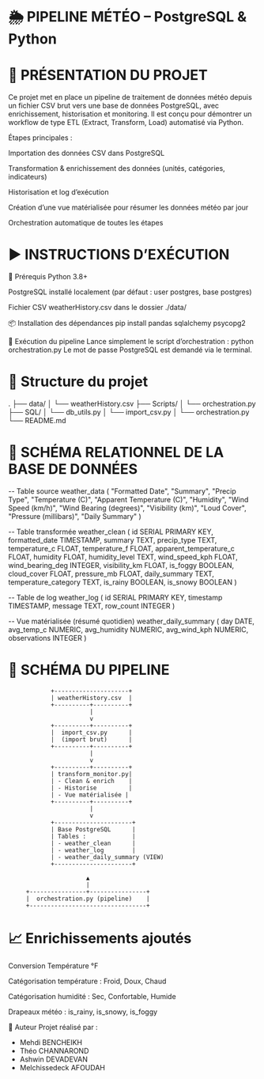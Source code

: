 # 🌦️ PIPELINE MÉTÉO – PostgreSQL & Python
# 📌 PRÉSENTATION DU PROJET
Ce projet met en place un pipeline de traitement de données météo depuis un fichier CSV brut vers une base de données PostgreSQL, avec enrichissement, historisation et monitoring. Il est conçu pour démontrer un workflow de type ETL (Extract, Transform, Load) automatisé via Python.

Étapes principales :

Importation des données CSV dans PostgreSQL

Transformation & enrichissement des données (unités, catégories, indicateurs)

Historisation et log d’exécution

Création d’une vue matérialisée pour résumer les données météo par jour

Orchestration automatique de toutes les étapes

# ▶️ INSTRUCTIONS D’EXÉCUTION
🔧 Prérequis
Python 3.8+

PostgreSQL installé localement (par défaut : user postgres, base postgres)

Fichier CSV weatherHistory.csv dans le dossier ./data/

📦 Installation des dépendances
pip install pandas sqlalchemy psycopg2

🚀 Exécution du pipeline
Lance simplement le script d’orchestration :
python orchestration.py
Le mot de passe PostgreSQL est demandé via le terminal.

# 📂 Structure du projet

.
├── data/
│   └── weatherHistory.csv
├── Scripts/
│   └── orchestration.py
├── SQL/
│   └── db_utils.py
│   └── import_csv.py
│   └── orchestration.py
└── README.md

# 🧩 SCHÉMA RELATIONNEL DE LA BASE DE DONNÉES

-- Table source
weather_data (
    "Formatted Date", "Summary", "Precip Type",
    "Temperature (C)", "Apparent Temperature (C)",
    "Humidity", "Wind Speed (km/h)", "Wind Bearing (degrees)",
    "Visibility (km)", "Loud Cover", "Pressure (millibars)",
    "Daily Summary"
)

-- Table transformée
weather_clean (
    id SERIAL PRIMARY KEY,
    formatted_date TIMESTAMP,
    summary TEXT,
    precip_type TEXT,
    temperature_c FLOAT,
    temperature_f FLOAT,
    apparent_temperature_c FLOAT,
    humidity FLOAT,
    humidity_level TEXT,
    wind_speed_kph FLOAT,
    wind_bearing_deg INTEGER,
    visibility_km FLOAT,
    is_foggy BOOLEAN,
    cloud_cover FLOAT,
    pressure_mb FLOAT,
    daily_summary TEXT,
    temperature_category TEXT,
    is_rainy BOOLEAN,
    is_snowy BOOLEAN
)

-- Table de log
weather_log (
    id SERIAL PRIMARY KEY,
    timestamp TIMESTAMP,
    message TEXT,
    row_count INTEGER
)

-- Vue matérialisée (résumé quotidien)
weather_daily_summary (
    day DATE,
    avg_temp_c NUMERIC,
    avg_humidity NUMERIC,
    avg_wind_kph NUMERIC,
    observations INTEGER
)
# 🔄 SCHÉMA DU PIPELINE

                +---------------------+
                | weatherHistory.csv  |
                +----------+----------+
                           |
                           v
                +----------+----------+
                |  import_csv.py      |
                |  (import brut)      |
                +----------+----------+
                           |
                           v
                +----------+----------+
                | transform_monitor.py|
                | - Clean & enrich    |
                | - Historise         |
                | - Vue matérialisée |
                +----------+----------+
                           |
                           v
                +----------------------+
                | Base PostgreSQL      |
                | Tables :             |
                | - weather_clean      |
                | - weather_log        |
                | - weather_daily_summary (VIEW)
                +----------------------+

                          ▲
                          |
         +----------------+----------------+
         |  orchestration.py (pipeline)    |
         +---------------------------------+
# 📈 Enrichissements ajoutés
Conversion Température °F

Catégorisation température : Froid, Doux, Chaud

Catégorisation humidité : Sec, Confortable, Humide

Drapeaux météo : is_rainy, is_snowy, is_foggy

👤 Auteur
Projet réalisé par : 
- Mehdi BENCHEIKH
- Théo CHANNAROND
- Ashwin DEVADEVAN
- Melchissedeck AFOUDAH
